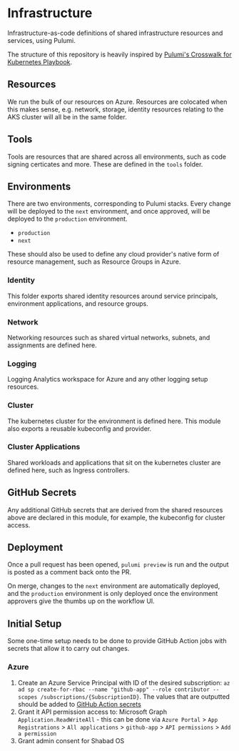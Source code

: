 # Infrastructure

Infrastructure-as-code definitions of shared infrastructure resources and services, using Pulumi.

The structure of this repository is heavily inspired by [Pulumi's Crosswalk for Kubernetes Playbook](https://www.pulumi.com/docs/guides/crosswalk/kubernetes/playbooks/).

## Resources

We run the bulk of our resources on Azure. Resources are colocated when this makes sense, e.g. network, storage, identity resources relating to the AKS cluster will all be in the same folder.

## Tools

Tools are resources that are shared across all environments, such as code signing certicates and more. These are defined in the `tools` folder.

## Environments

There are two environments, corresponding to Pulumi stacks. Every change will be deployed to the `next` environment, and once approved, will be deployed to the `production` environment.

- `production`
- `next`

These should also be used to define any cloud provider's native form of resource management, such as Resource Groups in Azure.

### Identity

This folder exports shared identity resources around service principals, environment applications, and resource groups.

### Network

Networking resources such as shared virtual networks, subnets, and assignments are defined here.

### Logging

Logging Analytics workspace for Azure and any other logging setup resources.

### Cluster

The kubernetes cluster for the environment is defined here. This module also exports a reusable kubeconfig and provider.

### Cluster Applications

Shared workloads and applications that sit on the kubernetes cluster are defined here, such as Ingress controllers.

## GitHub Secrets

Any additional GitHub secrets that are derived from the shared resources above are declared in this module, for example, the kubeconfig for cluster access.

## Deployment

Once a pull request has been opened, `pulumi preview` is run and the output is posted as a comment back onto the PR.

On merge, changes to the `next` environment are automatically deployed, and the `production` environment is only deployed once the environment approvers give the thumbs up on the workflow UI.

## Initial Setup

Some one-time setup needs to be done to provide GitHub Action jobs with secrets that allow it to carry out changes.

### Azure

1. Create an Azure Service Principal with ID of the desired subscription:
   `az ad sp create-for-rbac --name "github-app" --role contributor --scopes /subscriptions/{SubscriptionID}`. The values that are outputted should be added to [GitHub Action secrets](https://www.pulumi.com/registry/packages/azure-native/installation-configuration/)
2. Grant it API permission access to: Microsoft Graph `Application.ReadWriteAll` - this can be done via `Azure Portal` > `App Registrations` > `All applications` > `github-app` > `API permissions` > `Add a permission`
3. Grant admin consent for Shabad OS
